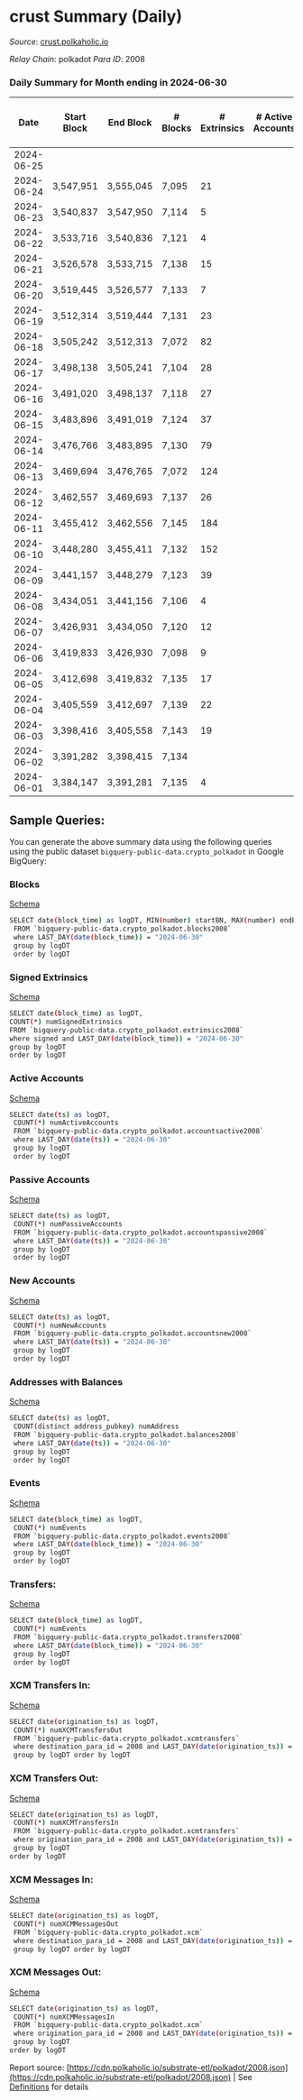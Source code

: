 # crust Summary (Daily)

_Source_: [crust.polkaholic.io](https://crust.polkaholic.io)

*Relay Chain*: polkadot
*Para ID*: 2008



### Daily Summary for Month ending in 2024-06-30


| Date    | Start Block | End Block | # Blocks | # Extrinsics | # Active Accounts | # Passive Accounts | # New Accounts | # Addresses | # Events  | # Transfers ($USD) | # XCM Transfers In ($USD) | # XCM Transfers Out ($USD) | # XCM In | # XCM Out | Issues |
|---------|-------------|-----------|----------|--------------|-------------------|--------------------|----------------|-------------|-----------|--------------------|---------------------------|----------------------------|----------|-----------|--------|
| 2024-06-25 |  |  |  |  |  |  |  |  |  |   |   |   |  |  |  |
| 2024-06-24 | 3,547,951 | 3,555,045 | 7,095 | 21 |  |  |  | 1,155 | 14,382 | 10  |   |   |  |  |  |
| 2024-06-23 | 3,540,837 | 3,547,950 | 7,114 | 5 |  |  |  | 1,154 | 14,288 | 3  |   |   |  |  |  |
| 2024-06-22 | 3,533,716 | 3,540,836 | 7,121 | 4 |  |  |  | 1,153 | 14,290 |   |   |   |  |  |  |
| 2024-06-21 | 3,526,578 | 3,533,715 | 7,138 | 15 |  |  |  | 1,153 | 14,420 | 7  |   |   |  |  |  |
| 2024-06-20 | 3,519,445 | 3,526,577 | 7,133 | 7 |  |  |  | 1,151 | 14,334 | 2  |   |   |  |  |  |
| 2024-06-19 | 3,512,314 | 3,519,444 | 7,131 | 23 |  |  |  | 1,151 | 14,470 | 11  |   |   |  |  |  |
| 2024-06-18 | 3,505,242 | 3,512,313 | 7,072 | 82 |  |  |  | 1,151 | 14,847 | 39  |   |   |  |  |  |
| 2024-06-17 | 3,498,138 | 3,505,241 | 7,104 | 28 |  |  |  | 1,150 | 14,454 | 14  |   |   |  |  |  |
| 2024-06-16 | 3,491,020 | 3,498,137 | 7,118 | 27 |  |  |  | 1,148 | 14,468 | 12  |   |   |  |  |  |
| 2024-06-15 | 3,483,896 | 3,491,019 | 7,124 | 37 |  |  |  | 1,148 | 14,584 | 19  |   |   |  |  |  |
| 2024-06-14 | 3,476,766 | 3,483,895 | 7,130 | 79 |  |  |  | 1,145 | 14,904 | 32  |   |   |  |  |  |
| 2024-06-13 | 3,469,694 | 3,476,765 | 7,072 | 124 |  |  |  | 1,144 | 15,209 | 59  |   |   |  |  |  |
| 2024-06-12 | 3,462,557 | 3,469,693 | 7,137 | 26 |  |  |  | 1,136 | 14,500 | 12  |   |   |  |  |  |
| 2024-06-11 | 3,455,412 | 3,462,556 | 7,145 | 184 |  |  |  | 1,136 | 15,643 | 52  |   |   |  |  |  |
| 2024-06-10 | 3,448,280 | 3,455,411 | 7,132 | 152 |  |  |  | 1,135 | 15,553 | 75  |   |   |  |  |  |
| 2024-06-09 | 3,441,157 | 3,448,279 | 7,123 | 39 |  |  |  | 1,135 | 14,585 | 19  |   |   |  |  |  |
| 2024-06-08 | 3,434,051 | 3,441,156 | 7,106 | 4 |  |  |  | 1,135 | 14,251 | 2  |   |   |  |  |  |
| 2024-06-07 | 3,426,931 | 3,434,050 | 7,120 | 12 |  |  |  | 1,135 | 14,355 | 5  |   |   |  |  |  |
| 2024-06-06 | 3,419,833 | 3,426,930 | 7,098 | 9 |  |  |  | 1,135 | 14,285 | 3  |   |   |  |  |  |
| 2024-06-05 | 3,412,698 | 3,419,832 | 7,135 | 17 |  |  |  | 1,135 | 14,440 | 4  |   |   |  |  |  |
| 2024-06-04 | 3,405,559 | 3,412,697 | 7,139 | 22 |  |  |  | 1,134 | 14,475 | 10  |   |   |  |  |  |
| 2024-06-03 | 3,398,416 | 3,405,558 | 7,143 | 19 |  |  |  | 1,134 | 14,453 | 9  |   |   |  |  |  |
| 2024-06-02 | 3,391,282 | 3,398,415 | 7,134 |  |  |  |  | 1,133 | 14,272 |   |   |   |  |  |  |
| 2024-06-01 | 3,384,147 | 3,391,281 | 7,135 | 4 |  |  |  | 1,133 | 14,309 | 2  |   |   |  |  |  |

## Sample Queries:
You can generate the above summary data using the following queries using the public dataset `bigquery-public-data.crypto_polkadot` in Google BigQuery:


### Blocks 

[Schema](https://github.com/colorfulnotion/substrate-etl/blob/main/schema/blocks.json)

```bash
SELECT date(block_time) as logDT, MIN(number) startBN, MAX(number) endBN, COUNT(*) numBlocks 
 FROM `bigquery-public-data.crypto_polkadot.blocks2008`  
 where LAST_DAY(date(block_time)) = "2024-06-30" 
 group by logDT 
 order by logDT
```

### Signed Extrinsics 

[Schema](https://github.com/colorfulnotion/substrate-etl/blob/main/schema/extrinsics.json)

```bash
SELECT date(block_time) as logDT, 
COUNT(*) numSignedExtrinsics 
FROM `bigquery-public-data.crypto_polkadot.extrinsics2008`  
where signed and LAST_DAY(date(block_time)) = "2024-06-30" 
group by logDT 
order by logDT
```

### Active Accounts 

[Schema](https://github.com/colorfulnotion/substrate-etl/blob/main/schema/accountsactive.json)

```bash
SELECT date(ts) as logDT, 
 COUNT(*) numActiveAccounts 
 FROM `bigquery-public-data.crypto_polkadot.accountsactive2008` 
 where LAST_DAY(date(ts)) = "2024-06-30" 
 group by logDT 
 order by logDT
```

### Passive Accounts 

[Schema](https://github.com/colorfulnotion/substrate-etl/blob/main/schema/accountspassive.json)

```bash
SELECT date(ts) as logDT, 
 COUNT(*) numPassiveAccounts 
 FROM `bigquery-public-data.crypto_polkadot.accountspassive2008` 
 where LAST_DAY(date(ts)) = "2024-06-30" 
 group by logDT 
 order by logDT
```

### New Accounts 

[Schema](https://github.com/colorfulnotion/substrate-etl/blob/main/schema/accountsnew.json)

```bash
SELECT date(ts) as logDT, 
 COUNT(*) numNewAccounts 
 FROM `bigquery-public-data.crypto_polkadot.accountsnew2008` 
 where LAST_DAY(date(ts)) = "2024-06-30" 
 group by logDT
 order by logDT
```

### Addresses with Balances 

[Schema](https://github.com/colorfulnotion/substrate-etl/blob/main/schema/balances.json)

```bash
SELECT date(ts) as logDT,
 COUNT(distinct address_pubkey) numAddress 
 FROM `bigquery-public-data.crypto_polkadot.balances2008` 
 where LAST_DAY(date(ts)) = "2024-06-30" 
 group by logDT 
 order by logDT
```

### Events 

[Schema](https://github.com/colorfulnotion/substrate-etl/blob/main/schema/events.json)

```bash
SELECT date(block_time) as logDT, 
 COUNT(*) numEvents 
 FROM `bigquery-public-data.crypto_polkadot.events2008` 
 where LAST_DAY(date(block_time)) = "2024-06-30" 
 group by logDT 
 order by logDT
```

### Transfers:

[Schema](https://github.com/colorfulnotion/substrate-etl/blob/main/schema/transfers.json)

```bash
SELECT date(block_time) as logDT, 
 COUNT(*) numEvents 
 FROM `bigquery-public-data.crypto_polkadot.transfers2008` 
 where LAST_DAY(date(block_time)) = "2024-06-30" 
 group by logDT 
 order by logDT
```

### XCM Transfers In: 

[Schema](https://github.com/colorfulnotion/substrate-etl/blob/main/schema/xcmtransfers.json)

```bash
SELECT date(origination_ts) as logDT, 
 COUNT(*) numXCMTransfersOut 
 FROM `bigquery-public-data.crypto_polkadot.xcmtransfers` 
 where destination_para_id = 2008 and LAST_DAY(date(origination_ts)) = "2024-06-30" 
 group by logDT order by logDT
```

### XCM Transfers Out: 

[Schema](https://github.com/colorfulnotion/substrate-etl/blob/main/schema/xcmtransfers.json)

```bash
SELECT date(origination_ts) as logDT, 
 COUNT(*) numXCMTransfersIn 
 FROM `bigquery-public-data.crypto_polkadot.xcmtransfers` 
 where origination_para_id = 2008 and LAST_DAY(date(origination_ts)) = "2024-06-30" 
 group by logDT 
order by logDT
```

### XCM Messages In: 

[Schema](https://github.com/colorfulnotion/substrate-etl/blob/main/schema/xcm.json)

```bash
SELECT date(origination_ts) as logDT, 
 COUNT(*) numXCMMessagesOut 
 FROM `bigquery-public-data.crypto_polkadot.xcm` 
 where destination_para_id = 2008 and LAST_DAY(date(origination_ts)) = "2024-06-30" 
 group by logDT order by logDT
```

### XCM Messages Out: 

[Schema](https://github.com/colorfulnotion/substrate-etl/blob/main/schema/xcm.json)

```bash
SELECT date(origination_ts) as logDT, 
 COUNT(*) numXCMMessagesIn 
 FROM `bigquery-public-data.crypto_polkadot.xcm` 
 where origination_para_id = 2008 and LAST_DAY(date(origination_ts)) = "2024-06-30" 
 group by logDT 
order by logDT
```


Report source: [https://cdn.polkaholic.io/substrate-etl/polkadot/2008.json](https://cdn.polkaholic.io/substrate-etl/polkadot/2008.json) | See [Definitions](/DEFINITIONS.md) for details
